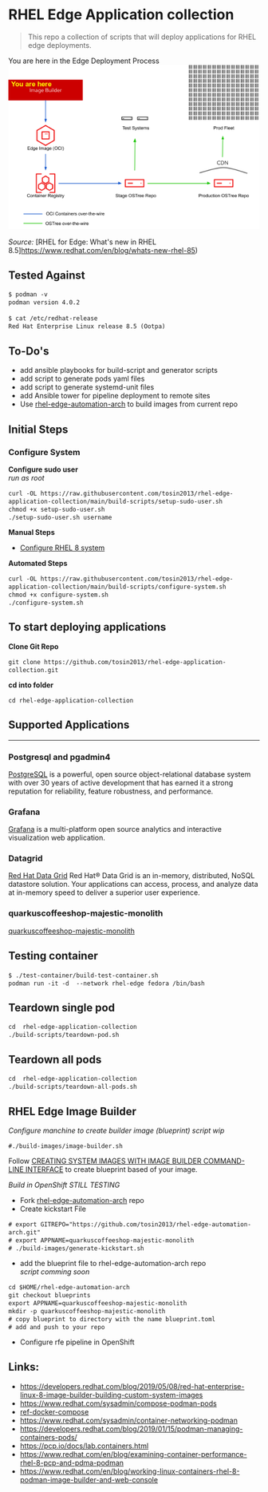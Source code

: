 # RHEL Edge Application collection
> This repo a collection of scripts that will deploy applications for RHEL edge deployments.

You are here in the Edge Deployment Process
![You are here](images/oie_HsADv6bxvTw3.png)
 
*Source:* [RHEL for Edge: What's new in RHEL 8.5]https://www.redhat.com/en/blog/whats-new-rhel-85)

## Tested Against
```
$ podman -v 
podman version 4.0.2

$ cat /etc/redhat-release 
Red Hat Enterprise Linux release 8.5 (Ootpa)
```

## To-Do's  
* add ansible playbooks for build-script and generator scripts
* add script to generate pods yaml files
* add script to generate systemd-unit files
* add Ansible tower for pipeline deployment  to remote sites
* Use  [rhel-edge-automation-arch](https://github.com/redhat-cop/rhel-edge-automation-arch) to build images from current repo

## Initial Steps

### Configure System
**Configure sudo user**  
*run as root*
```
curl -OL https://raw.githubusercontent.com/tosin2013/rhel-edge-application-collection/main/build-scripts/setup-sudo-user.sh
chmod +x setup-sudo-user.sh
./setup-sudo-user.sh username
```

**Manual Steps**
* [Configure RHEL 8 system](configure-system.md)

**Automated Steps** 
```
curl -OL https://raw.githubusercontent.com/tosin2013/rhel-edge-application-collection/main/build-scripts/configure-system.sh
chmod +x configure-system.sh
./configure-system.sh
```

## To start deploying applications

**Clone Git Repo**
```
git clone https://github.com/tosin2013/rhel-edge-application-collection.git
```

**cd into folder**
```
cd rhel-edge-application-collection
```

## Supported Applications 
-------
### Postgresql and pgadmin4
[PostgreSQL](build-scripts/applications/postgresql/README.md) is a powerful, open source object-relational database system with over 30 years of active development that has earned it a strong reputation for reliability, feature robustness, and performance.

### Grafana
[Grafana](build-scripts/applications/pcp/README.md) is a multi-platform open source analytics and interactive visualization web application.

### Datagrid
[Red Hat Data Grid](build-scripts/applications/datagrid/README.md) Red Hat® Data Grid is an in-memory, distributed, NoSQL datastore solution. Your applications can access, process, and analyze data at in-memory speed to deliver a superior user experience.

### quarkuscoffeeshop-majestic-monolith
[ quarkuscoffeeshop-majestic-monolith](build-scripts/applications/quarkuscoffeeshop-majestic-monolith/README.md)


## Testing container
```
$ ./test-container/build-test-container.sh
podman run -it -d  --network rhel-edge fedora /bin/bash 
```

## Teardown single pod
```
cd  rhel-edge-application-collection
./build-scripts/teardown-pod.sh
```

## Teardown all pods
```
cd  rhel-edge-application-collection
./build-scripts/teardown-all-pods.sh
```

## RHEL Edge Image Builder
*Configure manchine to create builder image (blueprint) script wip*
```
#./build-images/image-builder.sh
```
Follow 
[CREATING SYSTEM IMAGES WITH IMAGE BUILDER COMMAND-LINE INTERFACE](https://access.redhat.com/documentation/en-us/red_hat_enterprise_linux/8/html/composing_a_customized_rhel_system_image/creating-system-images-with-composer-command-line-interface_composing-a-customized-rhel-system-image) to create blueprint based of your image.  


*Build in OpenShift STILL TESTING*
* Fork [rhel-edge-automation-arch](https://github.com/redhat-cop/rhel-edge-automation-arch) repo
* Create kickstart File
```
# export GITREPO="https://github.com/tosin2013/rhel-edge-automation-arch.git"
# export APPNAME=quarkuscoffeeshop-majestic-monolith 
# ./build-images/generate-kickstart.sh
```
* add the blueprint file to rhel-edge-automation-arch repo  
*script comming soon*
```
cd $HOME/rhel-edge-automation-arch
git checkout blueprints
export APPNAME=quarkuscoffeeshop-majestic-monolith 
mkdir -p quarkuscoffeeshop-majestic-monolith 
# copy blueprint to directory with the name blueprint.toml
# add and push to your repo
```

* Configure rfe pipeline in OpenShift


## Links: 
* https://developers.redhat.com/blog/2019/05/08/red-hat-enterprise-linux-8-image-builder-building-custom-system-images
* https://www.redhat.com/sysadmin/compose-podman-pods
* [ref-docker-compose](https://stephennimmo.com/ref-docker-compose/)
* https://www.redhat.com/sysadmin/container-networking-podman
* https://developers.redhat.com/blog/2019/01/15/podman-managing-containers-pods/
* https://pcp.io/docs/lab.containers.html
* https://www.redhat.com/en/blog/examining-container-performance-rhel-8-pcp-and-pdma-podman
* https://www.redhat.com/en/blog/working-linux-containers-rhel-8-podman-image-builder-and-web-console

